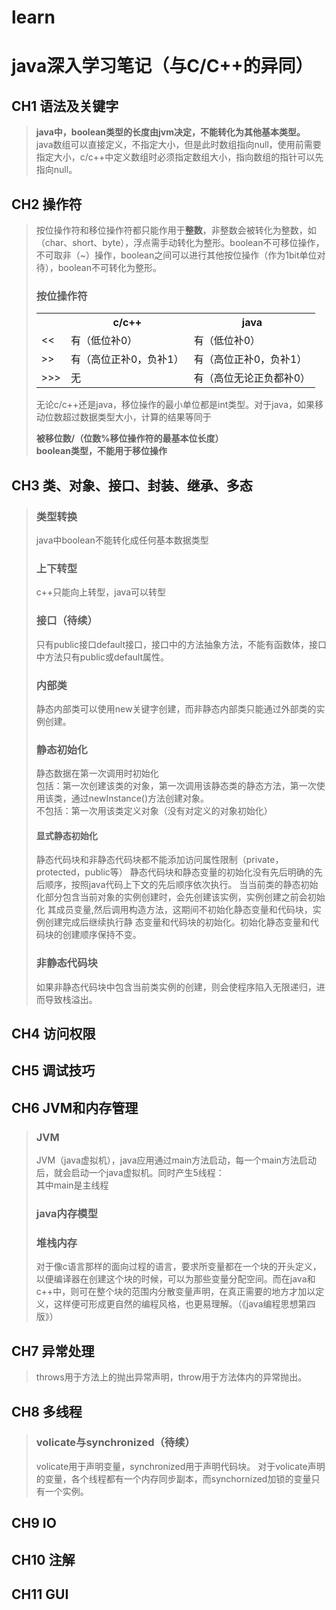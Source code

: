 # learn
# java深入学习笔记（与C/C++的异同）
## CH1 语法及关键字
>**java中，boolean类型的长度由jvm决定，不能转化为其他基本类型。**  
>java数组可以直接定义，不指定大小，但是此时数组指向null，使用前需要指定大小，c/c++中定义数组时必须指定数组大小，指向数组的指针可以先指向null。
## CH2 操作符
>按位操作符和移位操作符都只能作用于**整数**，非整数会被转化为整数，如（char、short、byte），浮点需手动转化为整形。boolean不可移位操作，不可取非（~）操作，boolean之间可以进行其他按位操作（作为1bit单位对待），boolean不可转化为整形。
>### 按位操作符  
><table>
>	<tr><th/><th>c/c++</th><th>java</th></tr>  
>	<tr><td><<</td><td>有（低位补0）</td><td>有（低位补0）</td></tr>  
>	<tr><td>>></td><td>有（高位正补0，负补1）</td><td>有（高位正补0，负补1）</td></tr>
>	<tr><td>>>></td><td>无</td><td>有（高位无论正负都补0）</td></tr>  
></table>
>无论c/c++还是java，移位操作的最小单位都是int类型。对于java，如果移动位数超过数据类型大小，计算的结果等同于  
>
>**被移位数/（位数%移位操作符的最基本位长度）**  
>**boolean类型，不能用于移位操作**  
## CH3 类、对象、接口、封装、继承、多态  
>### 类型转换
>java中boolean不能转化成任何基本数据类型
>### 上下转型
>c++只能向上转型，java可以转型
>### 接口（待续）
>只有public接口default接口，接口中的方法抽象方法，不能有函数体，接口中方法只有public或default属性。
>### 内部类
>静态内部类可以使用new关键字创建，而非静态内部类只能通过外部类的实例创建。  
>### 静态初始化  
>静态数据在第一次调用时初始化  
>包括：第一次创建该类的对象，第一次调用该静态类的静态方法，第一次使用该类，通过newInstance()方法创建对象。  
>不包括：第一次用该类定义对象（没有对定义的对象初始化）
>#### 显式静态初始化
>静态代码块和非静态代码块都不能添加访问属性限制（private，protected，public等）
>静态代码块和静态变量的初始化没有先后明确的先后顺序，按照java代码上下文的先后顺序依次执行。
>当当前类的静态初始化部分包含当前对象的实例创建时，会先创建该实例，实例创建之前会初始化
>其成员变量,然后调用构造方法，这期间不初始化静态变量和代码块，实例创建完成后继续执行静
>态变量和代码块的初始化。初始化静态变量和代码块的创建顺序保持不变。
>### 非静态代码块
>如果非静态代码块中包含当前类实例的创建，则会使程序陷入无限递归，进而导致栈溢出。
## CH4 访问权限
## CH5 调试技巧
## CH6 JVM和内存管理
>### JVM
>JVM（java虚拟机），java应用通过main方法启动，每一个main方法启动后，就会启动一个java虚拟机。同时产生5线程：  
>其中main是主线程
>### java内存模型
>### 堆栈内存
>对于像c语言那样的面向过程的语言，要求所变量都在一个块的开头定义，以便编译器在创建这个块的时候，可以为那些变量分配空间。而在java和c++中，则可在整个块的范围内分散变量声明，在真正需要的地方才加以定义，这样便可形成更自然的编程风格，也更易理解。（《java编程思想第四版》）
## CH7 异常处理
>throws用于方法上的抛出异常声明，throw用于方法体内的异常抛出。
## CH8 多线程
>### volicate与synchronized（待续）
>volicate用于声明变量，synchronized用于声明代码块。
>对于volicate声明的变量，各个线程都有一个内存同步副本，而synchornized加锁的变量只有一个实例。
## CH9 IO
## CH10 注解
## CH11 GUI
